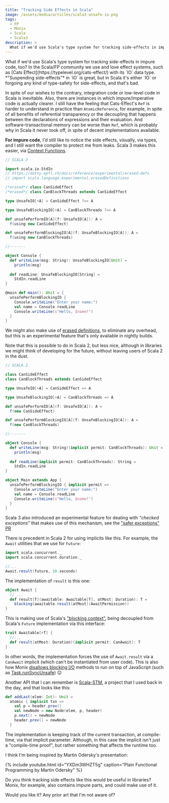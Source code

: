 ```yaml
---
title: "Tracking Side Effects in Scala"
image: /assets/media/articles/scala3-unsafe-io.png
tags: 
  - FP
  - Monix
  - Scala
  - Scala3
description: >
  What if we'd use Scala's type system for tracking side-effects in impure code, too? In the Scala/FP community we use and love effect systems, such as Cats Effect, with its IO data type. "Suspending side-effects" in IO is great, but in Scala it's either `IO` or forgoing any kind of type-safety for side-effects, and that's bad.
---
```


<p class="intro withcap" markdown="1">
What if we'd use Scala's type system for tracking side-effects in impure code, too? In the Scala/FP community we use and love effect systems, such as [Cats Effect](https://typelevel.org/cats-effect/) with its `IO` data type. *"Suspending side-effects"* in `IO` is great, but in Scala it's either `IO` or forgoing any kind of type-safety for side-effects, and that's bad.
</p>

In spite of our wishes to the contrary, integration code or low-level code in Scala is inevitable. Also, there are instances in which impure/imperative code is actually clearer. I still have the feeling that Cats-Effect's `Ref` is harder to understand in practice than `AtomicReference`, for example, in spite of all benefits of referential transparency or the decoupling that happens between the declarations of expressions and their evaluation. And software-transactional memory can be worse than `Ref`, which is probably why in Scala it never took off, in spite of decent implementations available.

**For impure code**, I'd still like to notice the side effects, visually, via types, and I still want the compiler to protect me from leaks. Scala 3 makes this easier, via [Context Functions](https://docs.scala-lang.org/scala3/reference/contextual/context-functions.html).

```scala
// SCALA 3

import scala.io.StdIn
// https://dotty.epfl.ch/docs/reference/experimental/erased-defs
// import scala.language.experimental.erasedDefinitions

/*erased*/ class CanSideEffect
/*erased*/ class CanBlockThreads extends CanSideEffect

type UnsafeIO[+A] = CanSideEffect ?=> A

type UnsafeBlockingIO[+A] = CanBlockThreads ?=> A

def unsafePerformIO[A](f: UnsafeIO[A]): A =
  f(using new CanSideEffect)

def unsafePerformBlockingIO[A](f: UnsafeBlockingIO[A]): A =
  f(using new CanBlockThreads)

//-------

object Console {
  def writeLine(msg: String): UnsafeBlockingIO[Unit] =
    println(msg)
  
  def readLine: UnsafeBlockingIO[String] =
    StdIn.readLine
}

@main def main(): Unit = {
  unsafePerformBlockingIO {
    Console.writeLine("Enter your name:")
    val name = Console.readLine
    Console.writeLine(s"Hello, $name!")
  }
}
```

We might also make use of [erased definitions](https://docs.scala-lang.org/scala3/reference/experimental/erased-defs.html), to eliminate any overhead, but this is an experimental feature that's only available in nightly builds.

Note that this is possible to do in Scala 2, but less nice, although in libraries we might think of developing for the future, without leaving users of Scala 2 in the dust.

```scala
// SCALA 2

class CanSideEffect
class CanBlockThreads extends CanSideEffect

type UnsafeIO[+A] = CanSideEffect => A

type UnsafeBlockingIO[+A] = CanBlockThreads => A

def unsafePerformIO[A](f: UnsafeIO[A]): A =
  f(new CanSideEffect)

def unsafePerformBlockingIO[A](f: UnsafeBlockingIO[A]): A =
  f(new CanBlockThreads)

//-------

object Console {
  def writeLine(msg: String)(implicit permit: CanBlockThreads): Unit =
    println(msg)
  
  def readLine(implicit permit: CanBlockThreads): String =
    StdIn.readLine
}

object Main extends App {
  unsafePerformBlockingIO { implicit permit =>
    Console.writeLine("Enter your name:")
    val name = Console.readLine
    Console.writeLine(s"Hello, $name!")
  }
}
```

Scala 3 also introduced an experimental feature for dealing with *"checked exceptions"* that makes use of this mechanism, see the ["safer exceptions" PR](https://github.com/lampepfl/dotty/pull/11721)

There is precedent in Scala 2 for using implicits like this. For example, the `Await` utilities that we use for `Future`:

```scala
import scala.concurrent._
import scala.concurrent.duration._

//...
Await.result(future, 10.seconds)
```

The implementation of `result` is this one:

```scala
object Await {
  // ...
  def result[T](awaitable: Awaitable[T], atMost: Duration): T = 
    blocking(awaitable.result(atMost)(AwaitPermission))
}
```

This is making use of Scala's ["blocking context"](https://docs.scala-lang.org/overviews/core/futures.html#blocking), being decoupled from Scala's `Future` implementation via this interface:

```scala
trait Awaitable[+T] {
  //...
  def result(atMost: Duration)(implicit permit: CanAwait): T
}
```

In other words, the implementation forces the use of `Await.result` via a `CanAwait` implicit (which can't be instantiated from user code). This is also how Monix [disallows blocking I/O](https://github.com/monix/monix/blob/346352380c4b2b12a66f83cf7ca416dbebde357b/monix-execution/js/src/main/scala/monix/execution/schedulers/CanBlock.scala#L78) methods to run on top of JavaScript (such as [Task.runSyncUnsafe](https://github.com/monix/monix/blob/346352380c4b2b12a66f83cf7ca416dbebde357b/monix-eval/shared/src/main/scala/monix/eval/Task.scala#L1064)) 😉

Another API that I can remember is [Scala-STM](https://web.archive.org/web/20220523184153/https://nbronson.github.io/scala-stm/quick_start.html), a project that I used back in the day, and that looks like this:

```scala
def addLast(elem: Int): Unit =
  atomic { implicit txn =>
    val p = header.prev()
    val newNode = new Node(elem, p, header)
    p.next() = newNode
    header.prev() = newNode
  }
```

The implementation is keeping track of the current transaction, at compile-time, via that implicit parameter. Although, in this case the implicit isn't just a "compile-time proof", but rather something that affects the runtime too.

I think I'm being inspired by Martin Odersky's presentation:

{% include youtube.html id="YXDm3WHZT5g" caption="Plain Functional Programming by Martin Odersky" %}

Do you think tracking side effects like this would be useful in libraries? Monix, for example, also contains impure parts, and could make use of it.

Would you like it? Any prior art that I'm not aware of?
